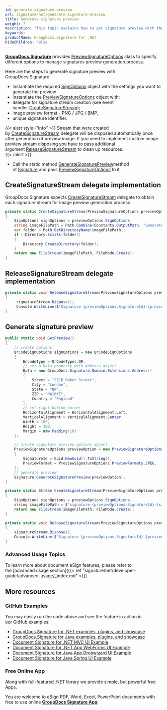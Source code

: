 ```yaml
---
id: generate-signature-preview
url: signature/net/generate-signature-preview
title: Generate signature preview
weight: 7
description: "This topic explains how to get signature preview with the SignOptions by GroupDocs.Signature API."
keywords: 
productName: GroupDocs.Signature for .NET
hideChildren: False
---
```

[**GroupDocs.Signature**](https://products.groupdocs.com/signature/net) provides [PreviewSignatureOptions](https://apireference.groupdocs.com/net/signature/groupdocs.signature.options/previewsignatureoptions) class to specify different options to manage signatures preview generation process.  
  
Here are the steps to generate signature preview with GroupDocs.Signature:

* Instantiate the required [SignOptions](https://apireference.groupdocs.com/net/signature/groupdocs.signature.options/signoptions) object with the settings you want to generate the preview
* Instantiate the [PreviewSignatureOptions](https://apireference.groupdocs.com/net/signature/groupdocs.signature.options/previewsignatureoptions) object with:
* delegate for signature stream creation (see event handler [CreateSignatureStream](https://apireference.groupdocs.com/net/signature/groupdocs.signature.options/createsignaturestream));
* image preview format - PNG / JPG / BMP,
* unique signature identifier.

{{< alert style="info" >}}
Stream that were created by [CreateSignatureStream](https://apireference.groupdocs.com/net/signature/groupdocs.signature.options/createsignaturestream) delegate will be disposed automatically once after generation of preview image. If you need to implement custom image preview stream disposing you have to pass additional argument [ReleaseSignatureStream](https://apireference.groupdocs.com/net/signature/groupdocs.signature.options/releasesignaturestream) to clean up resources.  
{{< /alert >}}
* Call the static method [GenerateSignaturePreview](https://apireference.groupdocs.com/net/signature/groupdocs.signature/signature/methods/generatesignaturepreview)method of [Signature](https://apireference.groupdocs.com/net/signature/groupdocs.signature/signature) and pass [PreviewSignatureOptions](https://apireference.groupdocs.com/net/signature/groupdocs.signature.options/previewsignatureoptions) to it.

## CreateSignatureStream delegate implementation

GroupDocs.Signature expects [CreateSignatureStream](https://apireference.groupdocs.com/net/signature/groupdocs.signature.options/createsignaturestream) delegate to obtain each signature stream for image preview generation process

```csharp
private static CreateSignatureStream(PreviewSignatureOptions previewOptions)
{
    SignOptions signOptions = previewOptions.SignOptions;
    string imageFilePath = Path.Combine(Constants.OutputPath, "GenerateSignaturePreview", $"signature-{previewOptions.SignatureId}-{signOptions.SignatureType}.jpg");
    var folder = Path.GetDirectoryName(imageFilePath);
    if (!Directory.Exists(folder))
    {
        Directory.CreateDirectory(folder);
    }
    return new FileStream(imageFilePath, FileMode.Create);
}
```

## ReleaseSignatureStream delegate implementation

```csharp
private static void ReleaseSignatureStream(PreviewSignatureOptions previewOptions, Stream signatureStream)
{
     signatureStream.Dispose();
     Console.WriteLine($"Signature {previewOptions.SignatureId}-{previewOptions.SignOptions.SignatureType} is ready for preview");
}
```

## Generate signature preview

```csharp
public static void GetPreview()
{
    // create options
    QrCodeSignOptions signOptions = new QrCodeSignOptions
    {
        EncodeType = QrCodeTypes.QR,
        // setup Data property with Address object
        Data = new GroupDocs.Signature.Domain.Extensions.Address()
        {
            Street = "221B Baker Street",
            City = "London",
            State = "NW",
            ZIP = "NW16XE",
            Country = "England"
        },
        // set right bottom corner
        HorizontalAlignment = HorizontalAlignment.Left,
        VerticalAlignment = VerticalAlignment.Center,
        Width = 100,
        Height = 100,
        Margin = new Padding(10)
    };

    // create signature preview options object
    PreviewSignatureOptions previewOption = new PreviewSignatureOptions(signOptions, CreateSignatureStream, ReleaseSignatureStream)
    {
        SignatureId = Guid.NewGuid().ToString(),
        PreviewFormat = PreviewSignatureOptions.PreviewFormats.JPEG,
    };
    // generate preview
    Signature.GenerateSignaturePreview(previewOption);
}

private static Stream CreateSignatureStream(PreviewSignatureOptions previewOptions)
{
    SignOptions signOptions = previewOptions.SignOptions;
    string imageFilePath = $"signature-{previewOptions.SignatureId}-{signOptions.SignatureType}.jpg";
    return new FileStream(imageFilePath, FileMode.Create);
}

private static void ReleaseSignatureStream(PreviewSignatureOptions previewOptions, Stream signatureStream)
{
    signatureStream.Dispose();
    Console.WriteLine($"Signature {previewOptions.SignatureId}-{previewOptions.SignOptions.SignatureType} is ready for preview");
}
```

### Advanced Usage Topics

To learn more about document eSign features, please refer to the [advanced usage section]({{< ref "signature/net/developer-guide/advanced-usage/_index.md" >}}).

## More resources

### GitHub Examples

You may easily run the code above and see the feature in action in our GitHub examples:

* [GroupDocs.Signature for .NET examples, plugins, and showcase](https://github.com/groupdocs-signature/GroupDocs.Signature-for-.NET)
* [GroupDocs.Signature for Java examples, plugins, and showcase](https://github.com/groupdocs-signature/GroupDocs.Signature-for-Java)
* [Document Signature for .NET MVC UI Example](https://github.com/groupdocs-signature/GroupDocs.Signature-for-.NET-MVC)
* [Document Signature for .NET App WebForms UI Example](https://github.com/groupdocs-signature/GroupDocs.Signature-for-.NET-WebForms)
* [Document Signature for Java App Dropwizard UI Example](https://github.com/groupdocs-signature/GroupDocs.Signature-for-Java-Dropwizard)
* [Document Signature for Java Spring UI Example](https://github.com/groupdocs-signature/GroupDocs.Signature-for-Java-Spring)

### Free Online App

Along with full-featured .NET library we provide simple, but powerful free Apps.

You are welcome to eSign PDF, Word, Excel, PowerPoint documents with free to use online **[GroupDocs Signature App](https://products.groupdocs.app/signature)**.
